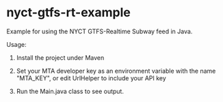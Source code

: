 # nyct-gtfs-rt-example
Example for using the NYCT GTFS-Realtime Subway feed in Java.

Usage:

1. Install the project under Maven

2. Set your MTA developer key as an environment variable with the name "MTA_KEY", or edit UrlHelper to include your API key

3. Run the Main.java class to see output.
